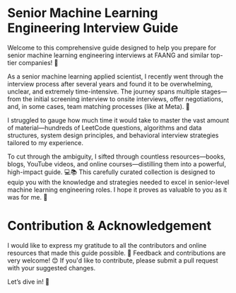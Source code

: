 # Senior Machine Learning Engineering Interview Guide
Welcome to this comprehensive guide designed to help you prepare for senior machine learning engineering interviews at FAANG and similar top-tier companies! 🚀

As a senior machine learning applied scientist, I recently went through the interview process after several years and found it to be overwhelming, unclear, and extremely time-intensive. The journey spans multiple stages—from the initial screening interview to onsite interviews, offer negotiations, and, in some cases, team matching processes (like at Meta). 🤯

I struggled to gauge how much time it would take to master the vast amount of material—hundreds of LeetCode questions, algorithms and data structures, system design principles, and behavioral interview strategies tailored to my experience.

To cut through the ambiguity, I sifted through countless resources—books, blogs, YouTube videos, and online courses—distilling them into a powerful, high-impact guide. 💻📚 This carefully curated collection is designed to equip you with the knowledge and strategies needed to excel in senior-level machine learning engineering roles. I hope it proves as valuable to you as it was for me. 🙌

# Contribution & Acknowledgement
I would like to express my gratitude to all the contributors and online resources that made this guide possible. 🌟 Feedback and contributions are very welcome! 😊 If you'd like to contribute, please submit a pull request with your suggested changes.

Let’s dive in! 🎉
